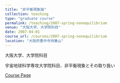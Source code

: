 ```yaml
---
title: "非平衡現象論"
collection: teaching
type: "graduate course"
permalink: /teaching/2007-spring-nonequilibrium
venue: "大阪大学、大学院科目"
date: 2007-04-01
course_url: /courses/2007-spring-nonequilibrium
location: "大阪府豊中市待兼山"
---
```


大阪大学、大学院科目

宇宙地球科学専攻大学院科目、非平衡現象とその取り扱い


<a href='https://stsykw.github.io/courses/2007-spring-nonequilibrium'>Course Page</a>

